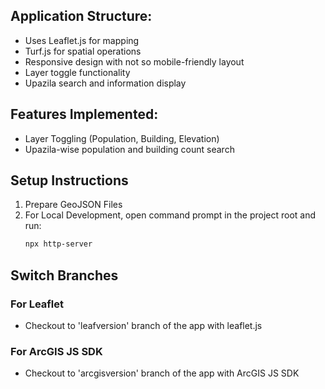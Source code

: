## Application Structure:

- Uses Leaflet.js for mapping
- Turf.js for spatial operations
- Responsive design with not so mobile-friendly layout
- Layer toggle functionality
- Upazila search and information display

## Features Implemented:

- Layer Toggling (Population, Building, Elevation)
- Upazila-wise population and building count search

## Setup Instructions
1. Prepare GeoJSON Files
2. For Local Development, open command prompt in the project root and run: 
   ```bash
   npx http-server
   ```
## Switch Branches
### For Leaflet
- Checkout to 'leafversion' branch of the app with leaflet.js
### For ArcGIS JS SDK
- Checkout to 'arcgisversion' branch of the app with ArcGIS JS SDK